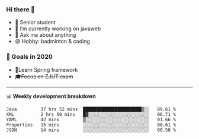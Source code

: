 

### Hi there 🐏

- 🌱 Senior student
- 🔭 I’m currently working on javaweb
- 💬 Ask me about anything
- 😄 Hobby: badminton & coding

### 🚀 Goals in 2020
+ 🍃Learn Spring framework
+ ~~🎓Focus on ZJUT exam~~
-------

📊 **Weekly development breakdown**
<!--START_SECTION:waka-->
```text
Java         37 hrs 52 mins  ██████████████████████▒░░   89.61 % 
XML          2 hrs 50 mins   █▓░░░░░░░░░░░░░░░░░░░░░░░   06.71 % 
YAML         42 mins         ▒░░░░░░░░░░░░░░░░░░░░░░░░   01.66 % 
Properties   15 mins         ░░░░░░░░░░░░░░░░░░░░░░░░░   00.61 % 
JSON         14 mins         ░░░░░░░░░░░░░░░░░░░░░░░░░   00.58 % 
```
<!--END_SECTION:waka-->
